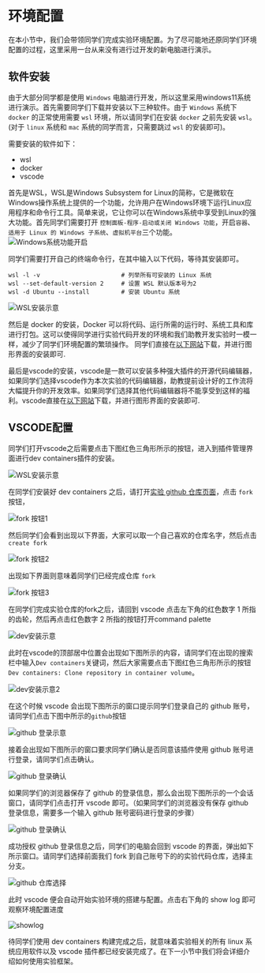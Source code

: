 # 环境配置
在本小节中，我们会带领同学们完成实验环境配置。为了尽可能地还原同学们环境配置的过程，这里采用一台从来没有进行过开发的新电脑进行演示。



## 软件安装
由于大部分同学都是使用 `Windows` 电脑进行开发，所以这里采用windows11系统进行演示。首先需要同学们下载并安装以下三种软件。由于 `Windows` 系统下 `docker` 的正常使用需要 `wsl` 环境，所以请同学们在安装 `docker` 之前先安装 `wsl`。(对于 `linux` 系统和  `mac` 系统的同学而言，只需要跳过 `wsl` 的安装即可)。

需要安装的软件如下：

- wsl
- docker
- vscode

首先是WSL，WSL是Windows Subsystem for Linux的简称，它是微软在Windows操作系统上提供的一个功能，允许用户在Windows环境下运行Linux应用程序和命令行工具。简单来说，它让你可以在Windows系统中享受到Linux的强大功能。首先同学们需要打开 `控制面板-程序-启动或关闭 Windows 功能`，开启`容器`、`适用于 Linux 的 Windows 子系统`、`虚拟机平台`三个功能。
![Windows系统功能开启](../images/systemconfigure.png)


同学们需要打开自己的终端命令行，在其中输入以下代码，等待其安装即可。
```shell
wsl -l -v                       # 列举所有可安装的 Linux 系统
wsl --set-default-version 2     # 设置 WSL 默认版本号为2
wsl -d Ubuntu --install         # 安装 Ubuntu 系统
```
![WSL安装示意](../images/wsl1.png)

然后是 docker 的安装，Docker 可以将代码、运行所需的运行时、系统工具和库进行打包。这可以使得同学进行实验代码开发的环境和我们助教开发实验时一模一样，减少了同学们环境配置的繁琐操作。
同学们直接在[以下网站](https://www.docker.com/products/docker-desktop/)下载，并进行图形界面的安装即可.

最后是vscode的安装，vscode是一款可以安装多种强大插件的开源代码编辑器，如果同学们选择vscode作为本次实验的代码编辑器，助教提前设计好的工作流将大幅提升你的开发效率。如果同学们选择其他代码编辑器将不能享受到这样的福利。vscode直接在[以下网站](https://code.visualstudio.com/)下载，并进行图形界面的安装即可.

## VSCODE配置
同学们打开vscode之后需要点击下图红色三角形所示的按钮，进入到插件管理界面进行dev containers插件的安装。

![WSL安装示意](../images/vscodeplugin.png)

在同学们安装好 dev containers 之后，请打开[实验 github 仓库页面](https://github.com/yhgu2000/SYsU-lang)，点击 `fork` 按钮，

![fork 按钮1](../images/fork1.jpg)

然后同学们会看到出现以下界面，大家可以取一个自己喜欢的仓库名字，然后点击`create fork`

![fork 按钮2](../images/fork2.jpg)

出现如下界面则意味着同学们已经完成仓库 `fork`

![fork 按钮3](../images/fork3.jpg)

在同学们完成实验仓库的fork之后，请回到 vscode 点击左下角的红色数字 1 所指的齿轮，然后再点击红色数字 2 所指的按钮打开command palette

![dev安装示意](../images/devcon1.png)

此时在vscode的顶部居中位置会出现如下图所示的内容，请同学们在出现的搜索栏中输入`Dev containers`关键词，然后大家需要点击下图红色三角形所示的按钮`Dev containers: Clone repository in container volume`。

![dev安装示意2](../images/devcon2.png)

在这个时候 vscode 会出现下图所示的窗口提示同学们登录自己的 github 账号，请同学们点击下图中所示的`github`按钮

![github 登录示意](../images/githublog.png)

接着会出现如下图所示的窗口要求同学们确认是否同意该插件使用 github 账号进行登录，请同学们点击确认。

![github 登录确认](../images/githublogconfirm.png)

如果同学们的浏览器保存了 github 的登录信息，那么会出现下图所示的一个会话窗口，请同学们点击打开 vscode 即可。（如果同学们的浏览器没有保存 github 登录信息，需要多一个输入 github 账号密码进行登录的步骤）

![github 登录确认](../images/githublogweb.png)


成功授权 github 登录信息之后，同学们的电脑会回到 vscode 的界面，弹出如下所示窗口。请同学们选择前面我们 fork 到自己账号下的的实验代码仓库，选择主分支。

![github 仓库选择](../images/githubrepselect.png)

此时 vscode 便会自动开始实验环境的搭建与配置。点击右下角的 show log 即可观察环境配置进度

![showlog](../images/showlog.png)

待同学们使用 dev containers 构建完成之后，就意味着实验相关的所有 linux  系统应用软件以及 vscode 插件都已经安装完成了。在下一小节中我们将会详细介绍如何使用实验框架。

<!-- ![showlog](../images/envok.png) -->


